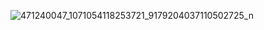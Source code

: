 
![471240047_1071054118253721_9179204037110502725_n](https://github.com/user-attachments/assets/a1e4ca13-f9f6-4913-ad09-d45aa9620149)
